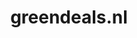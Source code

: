 ---
layout: post
title:  "greendeals.nl"
internal_url:  "/dutchgov/greendeals.nl.html"
categories: dutchgov
---